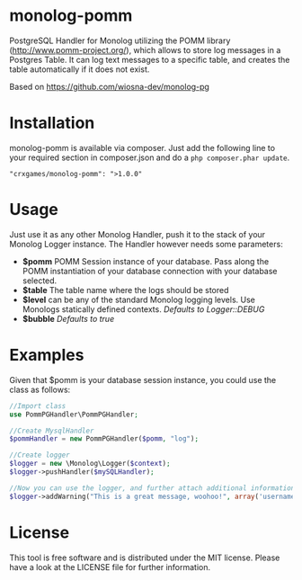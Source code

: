 monolog-pomm
=============

PostgreSQL Handler for Monolog utilizing the POMM library (http://www.pomm-project.org/), which allows to store log messages in a Postgres Table.
It can log text messages to a specific table, and creates the table automatically if it does not exist.

Based on https://github.com/wiosna-dev/monolog-pg

# Installation
monolog-pomm is available via composer. Just add the following line to your required section in composer.json and do a `php composer.phar update`.

```
"crxgames/monolog-pomm": ">1.0.0"
```

# Usage
Just use it as any other Monolog Handler, push it to the stack of your Monolog Logger instance. The Handler however needs some parameters:

- **$pomm** POMM Session instance of your database. Pass along the POMM instantiation of your database connection with your database selected.
- **$table** The table name where the logs should be stored
- **$level** can be any of the standard Monolog logging levels. Use Monologs statically defined contexts. _Defaults to Logger::DEBUG_
- **$bubble** _Defaults to true_

# Examples
Given that $pomm is your database session instance, you could use the class as follows:

```php
//Import class
use PommPGHandler\PommPGHandler;

//Create MysqlHandler
$pommHandler = new PommPGHandler($pomm, "log");

//Create logger
$logger = new \Monolog\Logger($context);
$logger->pushHandler($mySQLHandler);

//Now you can use the logger, and further attach additional information
$logger->addWarning("This is a great message, woohoo!", array('username'  => 'John Doe', 'userid'  => 245));
```

# License
This tool is free software and is distributed under the MIT license. Please have a look at the LICENSE file for further information.
